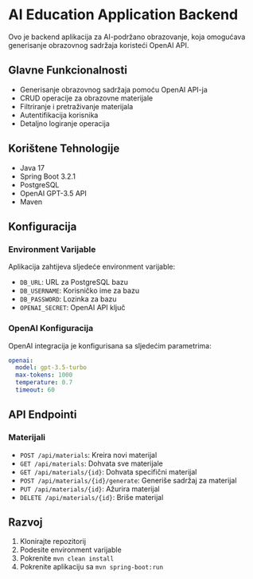 # AI Education Application Backend

Ovo je backend aplikacija za AI-podržano obrazovanje, koja omogućava generisanje obrazovnog sadržaja koristeći OpenAI API.

## Glavne Funkcionalnosti

- Generisanje obrazovnog sadržaja pomoću OpenAI API-ja
- CRUD operacije za obrazovne materijale
- Filtriranje i pretraživanje materijala
- Autentifikacija korisnika
- Detaljno logiranje operacija

## Korištene Tehnologije

- Java 17
- Spring Boot 3.2.1
- PostgreSQL
- OpenAI GPT-3.5 API
- Maven

## Konfiguracija

### Environment Varijable

Aplikacija zahtijeva sljedeće environment varijable:

- `DB_URL`: URL za PostgreSQL bazu
- `DB_USERNAME`: Korisničko ime za bazu
- `DB_PASSWORD`: Lozinka za bazu
- `OPENAI_SECRET`: OpenAI API ključ

### OpenAI Konfiguracija

OpenAI integracija je konfigurisana sa sljedećim parametrima:

```yaml
openai:
  model: gpt-3.5-turbo
  max-tokens: 1000
  temperature: 0.7
  timeout: 60
```

## API Endpointi

### Materijali

- `POST /api/materials`: Kreira novi materijal
- `GET /api/materials`: Dohvata sve materijale
- `GET /api/materials/{id}`: Dohvata specifični materijal
- `POST /api/materials/{id}/generate`: Generiše sadržaj za materijal
- `PUT /api/materials/{id}`: Ažurira materijal
- `DELETE /api/materials/{id}`: Briše materijal

## Razvoj

1. Klonirajte repozitorij
2. Podesite environment varijable
3. Pokrenite `mvn clean install`
4. Pokrenite aplikaciju sa `mvn spring-boot:run`

